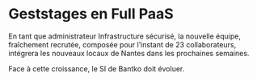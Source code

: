 # Geststages en Full PaaS

En tant que administrateur Infrastructure sécurisé, la nouvelle équipe, fraîchement recrutée, composée pour l’instant de 23 collaborateurs, intégrera les nouveaux locaux de Nantes dans les prochaines semaines.

Face à cette croissance, le SI de Bantko doit évoluer.
